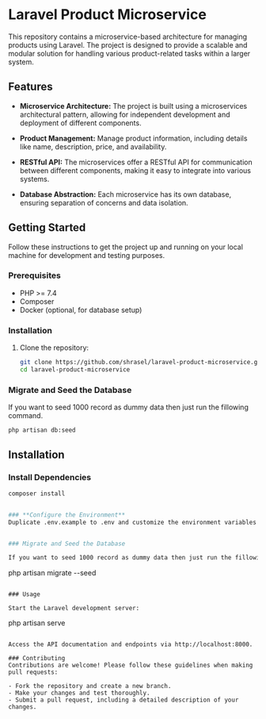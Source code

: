 # Laravel Product Microservice

This repository contains a microservice-based architecture for managing products using Laravel. The project is designed to provide a scalable and modular solution for handling various product-related tasks within a larger system.

## Features

- **Microservice Architecture:** The project is built using a microservices architectural pattern, allowing for independent development and deployment of different components.

- **Product Management:** Manage product information, including details like name, description, price, and availability.

- **RESTful API:** The microservices offer a RESTful API for communication between different components, making it easy to integrate into various systems.

- **Database Abstraction:** Each microservice has its own database, ensuring separation of concerns and data isolation.

## Getting Started

Follow these instructions to get the project up and running on your local machine for development and testing purposes.

### Prerequisites

- PHP >= 7.4
- Composer
- Docker (optional, for database setup)

### Installation

1. Clone the repository:

   ```bash
   git clone https://github.com/shrasel/laravel-product-microservice.git
   cd laravel-product-microservice


### Migrate and Seed the Database

If you want to seed 1000 record as dummy data then just run the fillowing command.

```
php artisan db:seed
```

## Installation

### Install Dependencies

```bash
composer install


### **Configure the Environment**
Duplicate .env.example to .env and customize the environment variables as needed.


### Migrate and Seed the Database

If you want to seed 1000 record as dummy data then just run the fillowing command.

```
php artisan migrate --seed
```

### Usage

Start the Laravel development server:

```
php artisan serve
```

Access the API documentation and endpoints via http://localhost:8000.

### Contributing
Contributions are welcome! Please follow these guidelines when making pull requests:

- Fork the repository and create a new branch.
- Make your changes and test thoroughly.
- Submit a pull request, including a detailed description of your changes.

